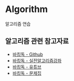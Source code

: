 # Algorithm
알고리즘 연습


## 알고리즘 관련 참고자료

- [바킹독 - Github](https://github.com/encrypted-def/basic-algo-lecture)
- [바킹독 - 실전알고리즘강좌](https://blog.encrypted.gg/category/%EA%B0%95%EC%A2%8C/%EC%8B%A4%EC%A0%84%20%EC%95%8C%EA%B3%A0%EB%A6%AC%EC%A6%98)
- [바킹독 - 유튜브](https://www.youtube.com/c/baaarkingdog)
- [바킹독 - 문제집](https://github.com/encrypted-def/basic-algo-lecture/blob/master/workbook.md)
